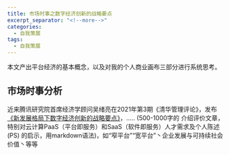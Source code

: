 ```yaml
---
title: 市场时事之数字经济创新的战略要点
excerpt_separator: "<!--more-->"
categories:
  - 自我策展
tags:
  - 自我策展
---
```


本文产出平台经济的基本概念，以及对我的个人商业画布三部分进行系统思考。

<!--more-->

## 市场时事分析

近来腾讯研究院首席经济学顾问吴绪亮在2021年第3期《清华管理评论》，发布[《新发展格局下数字经济创新的战略要点》](https://mp.weixin.qq.com/s/C0QoSuHfAuBNxMO7GWTO1Q)，.....   (500-1000字的 介绍评价文章，特别对云计算PaaS（平台即服务）和SaaS（软件即服务）人才需求及个人陈述 (PS) 的启示，用markdown语法)，如“窄平台”“宽平台”丶企业发展与可持续社会价值丶等等
